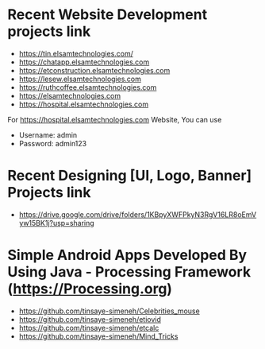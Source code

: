 # Recent Website Development projects link
- https://tin.elsamtechnologies.com/
- https://chatapp.elsamtechnologies.com
- https://etconstruction.elsamtechnologies.com
- https://lesew.elsamtechnologies.com
- https://ruthcoffee.elsamtechnologies.com
- https://elsamtechnologies.com
- https://hospital.elsamtechnologies.com


For https://hospital.elsamtechnologies.com Website, You can use 
- Username: admin
- Password: admin123

# Recent Designing [UI, Logo, Banner] Projects link
- https://drive.google.com/drive/folders/1KBpyXWFPkyN3RgV16LR8oEmVyw15BK1j?usp=sharing

# Simple Android Apps Developed By Using Java - Processing Framework (https://Processing.org)
- https://github.com/tinsaye-simeneh/Celebrities_mouse
- https://github.com/tinsaye-simeneh/etiovid
- https://github.com/tinsaye-simeneh/etcalc
- https://github.com/tinsaye-simeneh/Mind_Tricks
